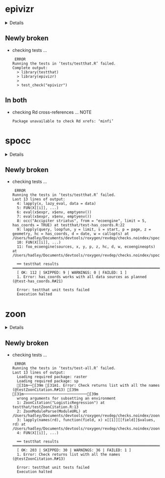 # epivizr

<details>

* Version: 2.14.0
* Source code: https://github.com/cran/epivizr
* Date/Publication: 2019-05-02
* Number of recursive dependencies: 114

Run `revdep_details(,"epivizr")` for more info

</details>

## Newly broken

*   checking tests ...
    ```
     ERROR
    Running the tests in ‘tests/testthat.R’ failed.
    Complete output:
      > library(testthat)
      > library(epivizr)
      > 
      > test_check("epivizr")
    ```

## In both

*   checking Rd cross-references ... NOTE
    ```
    Package unavailable to check Rd xrefs: ‘minfi’
    ```

# spocc

<details>

* Version: 1.0.2
* Source code: https://github.com/cran/spocc
* URL: https://github.com/ropensci/spocc (devel), https://ropensci.github.io/spocc/ (user manual)
* BugReports: https://github.com/ropensci/spocc/issues
* Date/Publication: 2019-11-02 09:30:02 UTC
* Number of recursive dependencies: 119

Run `revdep_details(,"spocc")` for more info

</details>

## Newly broken

*   checking tests ...
    ```
     ERROR
    Running the tests in ‘tests/testthat.R’ failed.
    Last 13 lines of output:
      4: lapply(x, lazy_eval, data = data)
      5: FUN(X[[i]], ...)
      6: eval(x$expr, x$env, emptyenv())
      7: eval(x$expr, x$env, emptyenv())
      8: occ("Accipiter striatus", from = "ecoengine", limit = 5, has_coords = TRUE) at testthat/test-has_coords.R:22
      9: lapply(query, loopfun, y = limit, s = start, p = page, z = geometry, hc = has_coords, d = date, w = callopts) at /Users/hadley/Documents/devtools/roxygen/revdep/checks.noindex/spocc/new/spocc.Rcheck/00_pkg_src/spocc/R/occ.r:146
      10: FUN(X[[i]], ...)
      11: foo_ecoengine(sources, x, y, p, z, hc, d, w, ecoengineopts) at /Users/hadley/Documents/devtools/roxygen/revdep/checks.noindex/spocc/new/spocc.Rcheck/00_pkg_src/spocc/R/occ.r:68
      
      ══ testthat results  ═════════════════════════════════════════════════════════════════════════════════════
      [ OK: 112 | SKIPPED: 9 | WARNINGS: 0 | FAILED: 1 ]
      1. Error: has_coords works with all data sources as planned (@test-has_coords.R#21) 
      
      Error: testthat unit tests failed
      Execution halted
    ```

# zoon

<details>

* Version: 0.6.3
* Source code: https://github.com/cran/zoon
* URL: https://github.com/zoonproject/zoon
* BugReports: https://github.com/zoonproject/zoon/issues
* Date/Publication: 2018-01-23 17:35:04
* Number of recursive dependencies: 92

Run `revdep_details(,"zoon")` for more info

</details>

## Newly broken

*   checking tests ...
    ```
     ERROR
    Running the tests in ‘tests/test-all.R’ failed.
    Last 13 lines of output:
      Loading required package: raster
      Loading required package: sp
      [31m──[39m [31m1. Error: Check returns list with all the names (@testZoonCitation.R#13) [39m [31m─────────────────────────────[39m
      wrong arguments for subsetting an environment
      1: ZoonCitation("LogisticRegression") at testthat/testZoonCitation.R:13
      2: ZoonModuleParse(ModuleURL) at /Users/hadley/Documents/devtools/roxygen/revdep/checks.noindex/zoon/new/zoon.Rcheck/00_pkg_src/zoon/R/ZoonCitation.R:24
      3: lapply(names(rd), function(field, x) x[[1]][[field]]$values, rd) at /Users/hadley/Documents/devtools/roxygen/revdep/checks.noindex/zoon/new/zoon.Rcheck/00_pkg_src/zoon/R/ZoonModuleParse.R:59
      4: FUN(X[[i]], ...)
      
      ══ testthat results  ═════════════════════════════════════════════════════════════════════════════════════
      [ OK: 203 | SKIPPED: 30 | WARNINGS: 36 | FAILED: 1 ]
      1. Error: Check returns list with all the names (@testZoonCitation.R#13) 
      
      Error: testthat unit tests failed
      Execution halted
    ```

